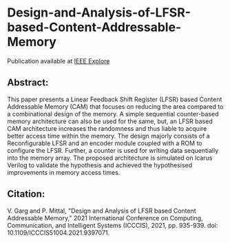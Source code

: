 # Design-and-Analysis-of-LFSR-based-Content-Addressable-Memory

Publication available at [IEEE Explore](https://ieeexplore.ieee.org/document/9397071)

## Abstract:
This paper presents a Linear Feedback Shift Register (LFSR) based Content Addressable Memory (CAM) that focuses on reducing the area compared to a combinational design of the memory. A simple sequential counter-based memory architecture can also be used for the same, but, an LFSR based CAM architecture increases the randomness and thus liable to acquire better access time within the memory. The design majorly consists of a Reconfigurable LFSR and an encoder module coupled with a ROM to configure the LFSR. Further, a counter is used for writing data sequentially into the memory array. The proposed architecture is simulated on Icarus Verilog to validate the hypothesis and achieved the hypothesised improvements in memory access times.

## Citation:
V. Garg and P. Mittal, "Design and Analysis of LFSR based Content Addressable Memory," 2021 International Conference on Computing, Communication, and Intelligent Systems (ICCCIS), 2021, pp. 935-939. doi: 10.1109/ICCCIS51004.2021.9397071.
